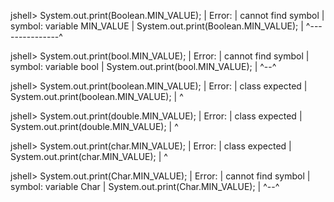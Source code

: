 jshell> System.out.print(Boolean.MIN_VALUE);
|  Error:
|  cannot find symbol
|    symbol:   variable MIN_VALUE
|  System.out.print(Boolean.MIN_VALUE);
|                   ^---------------^

jshell> System.out.print(bool.MIN_VALUE);
|  Error:
|  cannot find symbol
|    symbol:   variable bool
|  System.out.print(bool.MIN_VALUE);
|                   ^--^

jshell> System.out.print(boolean.MIN_VALUE);
|  Error:
|  class expected
|  System.out.print(boolean.MIN_VALUE);
|                           ^

jshell> System.out.print(double.MIN_VALUE);
|  Error:
|  class expected
|  System.out.print(double.MIN_VALUE);
|                          ^

jshell> System.out.print(char.MIN_VALUE);
|  Error:
|  class expected
|  System.out.print(char.MIN_VALUE);
|                        ^

jshell> System.out.print(Char.MIN_VALUE);
|  Error:
|  cannot find symbol
|    symbol:   variable Char
|  System.out.print(Char.MIN_VALUE);
|                   ^--^

